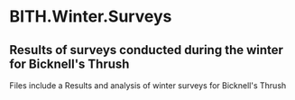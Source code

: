 # BITH.Winter.Surveys
## Results of surveys conducted during the winter for Bicknell's Thrush
Files include a 
Results and analysis of winter surveys for Bicknell's Thrush
